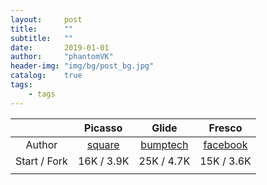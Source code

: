 ```yaml
---
layout:     post
title:      ""
subtitle:   ""
date:       2019-01-01
author:     "phantomVK"
header-img: "img/bg/post_bg.jpg"
catalog:    true
tags:
    - tags
---
```


|         | Picasso |  Glide  | Fresco|
| :--------:   | :-----:   | :----: |:----: |
| Author | [square](https://github.com/square/picasso) | [bumptech](https://github.com/bumptech/glide) |[facebook](https://github.com/facebook/fresco)|
| Start / Fork | 16K / 3.9K | 25K / 4.7K |15K / 3.6K|
|  |       |       ||

